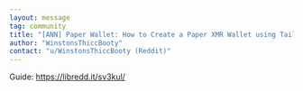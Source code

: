 ```yaml
---
layout: message
tag: community
title: "[ANN] Paper Wallet: How to Create a Paper XMR Wallet using Tails"
author: "WinstonsThiccBooty"	
contact: "u/WinstonsThiccBooty (Reddit)"
---
```


Guide: https://libredd.it/sv3kul/
